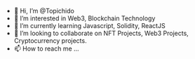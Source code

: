 - 👋 Hi, I’m @Topichido
- 👀 I’m interested in Web3, Blockchain Technology
- 🌱 I’m currently learning Javascript, Solidity, ReactJS
- 💞️ I’m looking to collaborate on NFT Projects, Web3 Projects, Cryptocurrency projects.
- 📫 How to reach me ...

<!---
Topichido/Topichido is a ✨ special ✨ repository because its `README.md` (this file) appears on your GitHub profile.
You can click the Preview link to take a look at your changes.
--->
